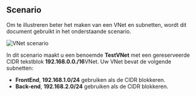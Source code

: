 ## <a name="scenario"></a>Scenario

Om te illustreren beter het maken van een VNet en subnetten, wordt dit document gebruikt in het onderstaande scenario.

![VNet scenario](./media/virtual-networks-create-vnet-scenario-include/vnet-scenario.png)

In dit scenario maakt u een benoemde **TestVNet** met een gereserveerde CIDR tekstblok **192.168.0.0./16**VNet. Uw VNet bevat de volgende subnetten: 

- **FrontEnd**, **192.168.1.0/24** gebruiken als de CIDR blokkeren.
- **Back-end**, **192.168.2.0/24** gebruiken als de CIDR blokkeren.

 